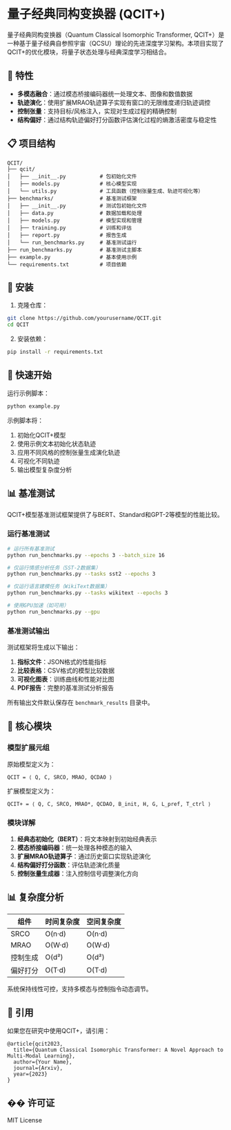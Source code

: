 # 量子经典同构变换器 (QCIT+)

量子经典同构变换器（Quantum Classical Isomorphic Transformer, QCIT+）是一种基于量子经典自参照宇宙（QCSU）理论的先进深度学习架构。本项目实现了QCIT+的优化模块，将量子状态处理与经典深度学习相结合。

## 🌟 特性

- **多模态融合**：通过模态桥接编码器统一处理文本、图像和数值数据
- **轨迹演化**：使用扩展MRAO轨迹算子实现有窗口的无限维度递归轨迹调控
- **控制张量**：支持目标/风格注入，实现对生成过程的精确控制
- **结构偏好**：通过结构轨迹偏好打分函数评估演化过程的熵激活密度与稳定性

## 📋 项目结构

```
QCIT/
├── qcit/
│   ├── __init__.py           # 包初始化文件
│   ├── models.py             # 核心模型实现
│   └── utils.py              # 工具函数（控制张量生成、轨迹可视化等）
├── benchmarks/               # 基准测试框架
│   ├── __init__.py           # 测试包初始化文件
│   ├── data.py               # 数据加载和处理
│   ├── models.py             # 模型实现和管理
│   ├── training.py           # 训练和评估
│   ├── report.py             # 报告生成
│   └── run_benchmarks.py     # 基准测试运行
├── run_benchmarks.py         # 基准测试主脚本
├── example.py                # 基本使用示例
└── requirements.txt          # 项目依赖
```

## 🔧 安装

1. 克隆仓库：
```bash
git clone https://github.com/yourusername/QCIT.git
cd QCIT
```

2. 安装依赖：
```bash
pip install -r requirements.txt
```

## 🚀 快速开始

运行示例脚本：

```bash
python example.py
```

示例脚本将：
1. 初始化QCIT+模型
2. 使用示例文本初始化状态轨迹
3. 应用不同风格的控制张量生成演化轨迹
4. 可视化不同轨迹
5. 输出模型复杂度分析

## 📊 基准测试

QCIT+模型基准测试框架提供了与BERT、Standard和GPT-2等模型的性能比较。

### 运行基准测试

```bash
# 运行所有基准测试
python run_benchmarks.py --epochs 3 --batch_size 16

# 仅运行情感分析任务（SST-2数据集）
python run_benchmarks.py --tasks sst2 --epochs 3

# 仅运行语言建模任务（WikiText数据集）
python run_benchmarks.py --tasks wikitext --epochs 3

# 使用GPU加速（如可用）
python run_benchmarks.py --gpu
```

### 基准测试输出

测试框架将生成以下输出：

1. **指标文件**：JSON格式的性能指标
2. **比较表格**：CSV格式的模型比较数据
3. **可视化图表**：训练曲线和性能对比图
4. **PDF报告**：完整的基准测试分析报告

所有输出文件默认保存在 `benchmark_results` 目录中。

## 📐 核心模块

### 模型扩展元组

原始模型定义为：
```
QCIT = ⟨ Q, C, SRCO, MRAO, QCDAO ⟩
```

扩展模型定义为：
```
QCIT+ = ⟨ Q, C, SRCO, MRAO*, QCDAO, B_init, H, G, L_pref, T_ctrl ⟩
```

### 模块详解

1. **经典态初始化（BERT）**：将文本映射到初始经典表示
2. **模态桥接编码器**：统一处理各种模态的输入
3. **扩展MRAO轨迹算子**：通过历史窗口实现轨迹演化
4. **结构偏好打分函数**：评估轨迹演化质量
5. **控制张量生成器**：注入控制信号调整演化方向

## 📊 复杂度分析

| 组件 | 时间复杂度 | 空间复杂度 |
|------|------------|------------|
| SRCO | O(n·d) | O(n·d) |
| MRAO | O(W·d) | O(W·d) |
| 控制生成 | O(d²) | O(d²) |
| 偏好打分 | O(T·d) | O(T·d) |

系统保持线性可控，支持多模态与控制指令动态调节。

## 📝 引用

如果您在研究中使用QCIT+，请引用：

```
@article{qcit2023,
  title={Quantum Classical Isomorphic Transformer: A Novel Approach to Multi-Modal Learning},
  author={Your Name},
  journal={Arxiv},
  year={2023}
}
```

## �� 许可证

MIT License 